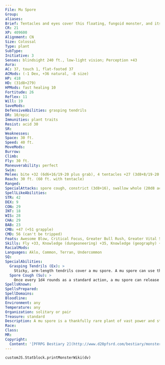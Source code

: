 ```yaml
---
File: Mu Spore
Group: 
aliases: 
Brief: Tentacles and eyes cover this floating, fungoid monster, and its vast mouth opens like a toothy cavern.
CR: 21
XP: 409600
Alignment: CN
Size: Colossal
Type: plant
SubType: 
Initiative: 3
Senses: blindsight 240 ft., low-light vision; Perception +43
Aura: 
AC: 37, touch 1, flat-footed 37
ACMods: (-1 Dex, +36 natural, -8 size)
HP: 418
HD: (31d8+279)
HPMods: fast healing 10
Fortitude: 26
Reflex: 11
Will: 19
SaveMods: 
DefensiveAbilities: grasping tendrils
DR: 10/epic
Immunities: plant traits
Resist: acid 30
SR: 
Weaknesses: 
Space: 30 ft.
Speed: 40 ft.
MoveMods: 
Burrow: 
Climb: 
Fly: 30 ft.
Maneuverability: perfect
Swim: 
Melee: bite +32 (6d6+16/19-20 plus grab), 4 tentacles +27 (3d8+8/19-20 plus grab)
Reach: 30 ft. (60 ft. with tentacle)
Ranged: 
SpecialAttacks: spore cough, constrict (3d8+16), swallow whole (20d8 acid, AC 28, 41 hp)
SpellLikeAbilities: 
STR: 42
DEX: 9
CON: 29
INT: 18
WIS: 28
CHA: 29
BAB: 23
CMB: +47 (+51 grapple)
CMD: 56 (can't be tripped)
Feats: Awesome Blow, Critical Focus, Greater Bull Rush, Greater Vital Strike, Improved Bull Rush, Improved Critical (bite), Improved Critical (tentacles), Improved Initiative, Improved Lightning Reflexes, Improved Vital Strike, Lightning Reflexes, Power Attack, Staggering Critical, Vital Strike, Weapon Focus (bite), Weapon Focus (tentacles)
Skills: Fly +33, Knowledge (dungeoneering) +35, Knowledge (geography) +35, Knowledge (nature) +35, Perception +43, Sense Motive +40
RacialMods: 
Languages: Aklo, Common, Terran, Undercommon
SQ: 
SpecialAbilities:
  Grasping Tendrils (Ex): >
    Sticky, arm-length tendrils cover a mu spore. A mu spore can use these tendrils to attempt a grab as an immediate action when an adjacent creature hits it with a melee attack. As it is only using the tendrils (instead of conducting the grapple normally), it takes a -20 penalty to its CMB to make and maintain the grapple (+31 CMB with tendrils). The mu spore does not gain the grappled condition while grappling a creature with its tendrils.
  Spore Cough (Su): >
    Once every 1d4 rounds as a standard action, a mu spore can release a cloud of burrowing spores in a 100- foot cone. The burrowing spores deal 20d8 points of damage to all creatures and wooden structures in the area, or half damage to any creatures that make a DC 34 Reflex save. Plants and plant creatures are immune to this damage. The save DC is Constitution-based.
SpellsKnown: 
SpellsPrepared: 
SpellDomains: 
Bloodline: 
Environment: any
Temperature: any
Organization: solitary or pair
Treasure: standard
Description: A mu spore is a thankfully rare plant of vast power and strange intellect. The smallest of mu spores (such as the one presented here) are never less than a hundred feet long from tentacle tip to tentacle tip, and weigh a minimum of 200,000 pounds. Yet despite their vast bulk, mu spores are capable of flying with an uncommon grace, venting jets of foul-smelling spores to guide their flight through the air.  Mu spores dwell in vast caverns, but sometimes drift up to the surface through immense pits or tunnels-they have no fear of sunlight, but prefer nocturnal habits. Mu spores are more than just ravenous eaters of nations-they possess uncommon intellects, and if peaceful contact can be made, their knowledge can be quite valuable. Even more valuable, to many debased alchemists, are the strange secretions and spores they emit, for these rare materials can be brewed into the strangest of drugs and elixirs.
Race: 
Class: 
MR: 
Copyright:
  Content: '[PFRPG Bestiary 2](http://www.d20pfsrd.com/bestiary/monster-listings/plants/mu-spore)'
---
```

```dataviewjs
customJS.Statblock.printMonsterWiki(dv)
```
